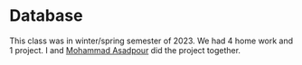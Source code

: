 # Database
This class was in winter/spring semester of 2023.
We had 4  home work and 1 project.
I and <a href="https://github.com/AsadpourMohammad">Mohammad Asadpour</a> did the project together.
